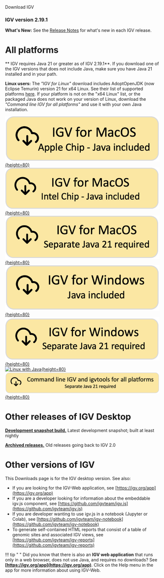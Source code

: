 <!---
The page title should not go in the menu
-->
<script src="../js/ua-parser.min.js"></script>
<script>
document.addEventListener("DOMContentLoaded", function os() {
    const parser = new UAParser()
    const osName = parser.getOS().name
    const cpu = parser.getCPU()

    let href = null
    let imgAlt = null
    let imgSrc = null

    if (osName.indexOf('Mac OS') !== -1) {
        // This is mac.
        // Note the following values did NOT identify M1 macs:
        //  * parser.getResult().cpu.architecture
        //  * window.navigator.platform
        //  * window.navigator.userAgent
        // Thus, the ugliness that follows:
        const w = document.createElement("canvas").getContext("webgl")
        const d = w.getExtension('WEBGL_debug_renderer_info')
        const g = d && w.getParameter(d.UNMASKED_RENDERER_WEBGL) || ""
        if (g.match(/Apple/)) {
            console.log("Apple Silicon")
            href = 'https://data.broadinstitute.org/igv/projects/downloads/2.19/IGV_MacApp_2.19.1_WithJava.zip'
            imgAlt = 'MacApp Apple with java'
            imgSrc = '../img/DownloadYMacWithJavaApple.png'
        } else {
            console.log("Apple Intel")
            href = "https://data.broadinstitute.org/igv/projects/downloads/2.19/IGV_MacAppIntel_2.19.1_WithJava.zip"
            imgAlt = "MacApp Intel with java"
            imgSrc = "../img/DownloadYMacWithJavaIntel.png"
        }
    } else if (osName.indexOf('Windows') !== -1 || cpu === 'amd64') {
        console.log("Windows")
        href = "https://data.broadinstitute.org/igv/projects/downloads/2.19/IGV_Win_2.19.1-WithJava-installer.exe"
        imgAlt = "Windows snapshot with java"
        imgSrc = "../img/DownloadYWindowsWithJava.png"
    } else if (osName.indexOf('Linux') !== -1 || osName.indexOf('Ubuntu') !== -1) {
        console.log("Linux")
        href = "https://data.broadinstitute.org/igv/projects/downloads/2.19/IGV_Linux_2.19.1_WithJava.zip"
        imgAlt = "Linux with Java"
        imgSrc = "../img/DownloadYLinuxWithJava.png"
    }

    if(href) {
        const cell = document.getElementById('download_container')
        const anchor = document.createElement("a")
        anchor.href = href
        const element = document.createElement("img")
        element.setAttribute("height", "80")
        element.setAttribute("alt", imgAlt)
        element.setAttribute("src", imgSrc)
        anchor.appendChild(element)
        cell.appendChild(anchor)
    }
    else {
        console.log("Platform not detected")
    }

})
</script>


<p class="page-title"> Download IGV </p>

### IGV version 2.19.1

<div id="download_container"></div>

**What's New:** See the [Release Notes](ReleaseNotes/2.19.x.md) for what's new in each IGV release.


# All platforms

** IGV requires Java 21 or greater as of IGV 2.19.1**. If you download one of the IGV versions that does not include Java, make sure you have Java 21 installed and in your path.

**Linux users:** The *"IGV for Linux"* download includes AdoptOpenJDK (now Eclipse Temurin) version 21 for x64 Linux. See their list of supported platforms [here](https://adoptium.net/supported-platforms/). If your platform is not on the "x64 Linux" list, or the packaged Java does not work on your version of Linux, download the *"Command line IGV for all platforms"* and use it with your own Java installation.
<br>

  

[![MacApp Apple with java](img/DownloadYMacWithJavaApple.png){height=80}](https://data.broadinstitute.org/igv/projects/downloads/2.19/IGV_MacApp_2.19.1_WithJava.zip)
[![MacApp Intel with java](img/DownloadYMacWithJavaIntel.png){height=80}](https://data.broadinstitute.org/igv/projects/downloads/2.19/IGV_MacAppIntel_2.19.1_WithJava.zip)
[![MacApp no java](img/DownloadYMacNeedsJava21.png){height=80}](https://data.broadinstitute.org/igv/projects/downloads/2.19/IGV_MacApp_2.19.1.zip)
<br>
[![Windows snapshot with java](img/DownloadYWindowsWithJava.png){height=80}](https://data.broadinstitute.org/igv/projects/downloads/2.19/IGV_Win_2.19.1-WithJava-installer.exe)
[![Windows no java](img/DownloadYWindowsNoJava21.png){height=80}](https://data.broadinstitute.org/igv/projects/downloads/2.19/IGV_Win_2.19.1-installer.exe)
<br>
[![Linux with Java](img/DownloadYLinuxWithJava.png){height=80}](https://data.broadinstitute.org/igv/projects/downloads/2.19/IGV_Linux_2.19.1_WithJava.zip)
<br>
[![Command line no java](img/DownloadYCommandLineNoJava21.png){height=80}](https://data.broadinstitute.org/igv/projects/downloads/2.19/IGV_2.19.1.zip)

# Other releases of IGV Desktop

**[Development snapshot build.](DownloadSnapshot.md)** Latest development snapshot; built at least nightly

**[Archived releases.](https://data.broadinstitute.org/igv/projects/downloads/)** Old releases going back to IGV 2.0

# Other versions of IGV

This Downloads page is for the IGV desktop version. See also:

- If you are looking for the IGV-Web application, see [https://igv.org/app](https://igv.org/app)
- If you are a developer looking for information about the embeddable igv.js component,
  see [https://github.com/igvteam/igv.js](https://github.com/igvteam/igv.js)
- If you are developer wanting to use igv.js in a notebook (Jupyter or Colab),
  see [https://github.com/igvteam/igv-notebook](https://github.com/igvteam/igv-notebook)
- To generate self-contained HTML reports that consist of a table of genomic sites and associated IGV views,
  see [https://github.com/igvteam/igv-reports](https://github.com/igvteam/igv-reports)


!!! tip " "
    Did you know that there is also an **IGV web application** that runs only in a web browser, does not use Java, and requires no downloads? See **[https://igv.org/app](https://igv.org/app)**. Click on the Help menu in the app for more information about using IGV-Web.


